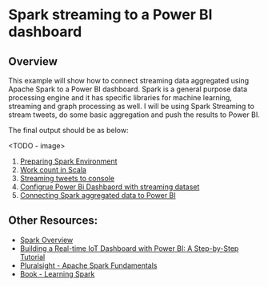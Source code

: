 # Spark streaming to a Power BI dashboard

## Overview

This example will show how to connect streaming data aggregated using Apache Spark to a Power BI dashboard.
Spark is a general purpose data processing engine and it has specific libraries for machine learning, streaming and graph processing as well.
I will be using Spark Streaming to stream tweets, do some basic aggregation and push the results to Power BI.

The final output should be as below:

<TODO - image>


1. [Preparing Spark Environment](spark-streaming-part1.md)
2. [Work count in Scala](spark-streaming-part2.md)
3. [Streaming tweets to console](spark-streaming-part3.md)
4. [Configrue Power Bi Dashbaord with streaming dataset](spark-streaming-part4.md)
5. [Connecting Spark aggregated data to Power BI](spark-streaming-part5.md)


## Other Resources:

* [Spark Overview](http://spark.apache.org/docs/1.6.2/index.html)
* [Building a Real-time IoT Dashboard with Power BI: A Step-by-Step Tutorial](https://powerbi.microsoft.com/en-us/blog/using-power-bi-real-time-dashboards-to-display-iot-sensor-data-a-step-by-step-tutorial/)
* [Pluralsight - Apache Spark Fundamentals](https://www.pluralsight.com/courses/apache-spark-fundamentals)
* [Book - Learning Spark](http://shop.oreilly.com/product/0636920028512.do)
